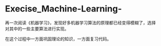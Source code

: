 # Execise_Machine-Learning-
再一次阅读《机器学习》，发现好多机器学习算法的原理都已经变得模糊了，选择对其中的一些主要算法进行实现。

在这个过程中一方面巩固理论的知识，一方面复习代码。
